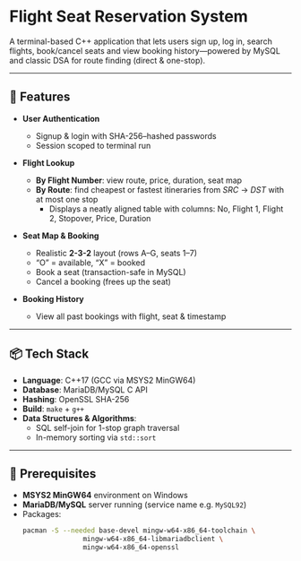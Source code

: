 # Flight Seat Reservation System

A terminal-based C++ application that lets users sign up, log in, search flights, book/cancel seats and view booking history—powered by MySQL and classic DSA for route finding (direct & one-stop).

---

## 🚀 Features

- **User Authentication**  
  - Signup & login with SHA-256–hashed passwords  
  - Session scoped to terminal run  

- **Flight Lookup**  
  - **By Flight Number**: view route, price, duration, seat map  
  - **By Route**: find cheapest or fastest itineraries from _SRC_ → _DST_ with at most one stop  
    - Displays a neatly aligned table with columns: No, Flight 1, Flight 2, Stopover, Price, Duration  

- **Seat Map & Booking**  
  - Realistic **2-3-2** layout (rows A–G, seats 1–7)  
  - “O” = available, “X” = booked  
  - Book a seat (transaction-safe in MySQL)  
  - Cancel a booking (frees up the seat)  

- **Booking History**  
  - View all past bookings with flight, seat & timestamp  

---

## 📦 Tech Stack

- **Language**: C++17 (GCC via MSYS2 MinGW64)  
- **Database**: MariaDB/MySQL C API  
- **Hashing**: OpenSSL SHA-256  
- **Build**: `make` + `g++`  
- **Data Structures & Algorithms**:  
  - SQL self-join for 1-stop graph traversal  
  - In-memory sorting via `std::sort`  

---

## 🔧 Prerequisites

- **MSYS2 MinGW64** environment on Windows  
- **MariaDB/MySQL** server running (service name e.g. `MySQL92`)  
- Packages:  
  ```bash
  pacman -S --needed base-devel mingw-w64-x86_64-toolchain \
                 mingw-w64-x86_64-libmariadbclient \
                 mingw-w64-x86_64-openssl
